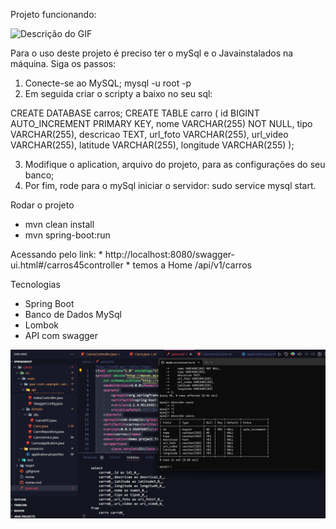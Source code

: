 Projeto funcionando:

![Descrição do GIF](https://github.com/thiag0ferreira/springboot/blob/master/apis.gif)

Para o uso deste projeto é preciso ter o mySql e o Javainstalados na máquina.
Siga os passos: 
1. Conecte-se ao MySQL; mysql -u root -p
2. Em seguida criar o scripty a baixo no seu sql:

CREATE DATABASE carros;
CREATE TABLE carro (
    id BIGINT AUTO_INCREMENT PRIMARY KEY,
    nome VARCHAR(255) NOT NULL,
    tipo VARCHAR(255),
    descricao TEXT,
    url_foto VARCHAR(255),
    url_video VARCHAR(255),
    latitude VARCHAR(255),
    longitude VARCHAR(255)
);

3. Modifique o aplication, arquivo do projeto, para as configurações do seu banco;
4. Por fim, rode para o mySql iniciar o servidor: sudo service mysql start.

Rodar o projeto
- mvn clean install
- mvn spring-boot:run

Acessando pelo link: * http://localhost:8080/swagger-ui.html#/carros45controller * temos a Home
/api/v1/carros

Tecnologias 
- Spring Boot
- Banco de Dados MySql
- Lombok
- API com swagger

![Descrição da Imagem](https://github.com/thiag0ferreira/springboot/blob/master/mysql.png)

